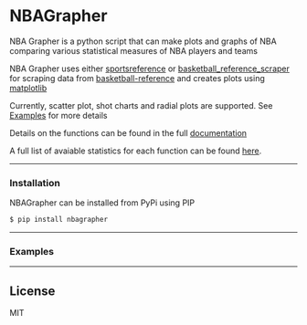 # NBAGrapher

NBA Grapher is a python script that can make plots and graphs of NBA comparing various statistical measures of NBA players and teams

NBA Grapher uses either [sportsreference](https://github.com/roclark/sportsreference) or [basketball_reference_scraper](https://github.com/vishaalagartha/basketball_reference_scraper) for scraping data from [basketball-reference](http://basketball-reference.com) and creates plots using [matplotlib](https://matplotlib.org/)

Currently, scatter plot, shot charts and radial plots are supported. See [Examples](Examples.md) for more details

Details on the functions can be found in the full [documentation](https://nbagrapher.readthedocs.io/en/latest/)

A full list of avaiable statistics for each function can be found [here](https://nbagrapher.readthedocs.io/en/latest/#list-of-available-stats).

---
### Installation
NBAGrapher can be installed from PyPi using PIP
```sh
$ pip install nbagrapher
```
----
### Examples


-----
License
----

MIT


